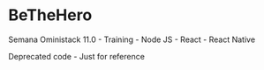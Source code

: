 # BeTheHero
Semana Oministack 11.0 - Training - Node JS - React - React Native

Deprecated code - Just for reference
